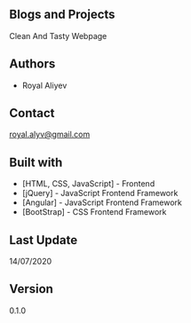 ## Blogs and Projects

Clean And Tasty Webpage

## Authors

-   Royal Aliyev

## Contact

royal.alyv@gmail.com

## Built with

-   [HTML, CSS, JavaScript] - Frontend
-   [jQuery] - JavaScript Frontend Framework
-   [Angular] - JavaScript Frontend Framework
-   [BootStrap] - CSS Frontend Framework

## Last Update

14/07/2020

## Version

0.1.0
